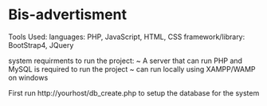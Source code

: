# Bis-advertisment
Tools Used:
          languages: PHP, JavaScript, HTML, CSS
          framework/library: BootStrap4, JQuery

system requirments to run the project:
    ~ A server that can run PHP and MySQL is required to run the project
    ~ can run locally using XAMPP/WAMP on windows
    
    
First run http://yourhost/db_create.php to setup the database for the system
